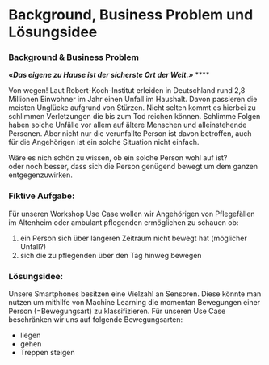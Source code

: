 # Background, Business Problem und Lösungsidee

### Background & Business Problem

_**«Das eigene zu Hause ist der sicherste Ort der Welt.»**_ ****

Von wegen! Laut Robert-Koch-Institut erleiden in Deutschland rund 2,8 Millionen Einwohner im Jahr einen Unfall im Haushalt. Davon passieren die meisten Unglücke aufgrund von Stürzen. Nicht selten kommt es hierbei zu schlimmen Verletzungen die bis zum Tod reichen können. Schlimme Folgen haben solche Unfälle vor allem auf ältere Menschen und alleinstehende Personen. Aber nicht nur die verunfallte Person ist davon betroffen, auch für die Angehörigen ist ein solche Situation nicht einfach.

Wäre es nich schön zu wissen, ob ein solche Person wohl auf ist?   
oder noch besser, dass sich die Person genügend bewegt um dem ganzen entgegenzuwirken.

### **Fiktive Aufgabe:**

Für unseren Workshop Use Case wollen wir Angehörigen von Pflegefällen im Altenheim oder ambulant pflegenden ermöglichen zu schauen ob:  
1. ein Person sich über längeren Zeitraum nicht bewegt hat \(möglicher Unfall?\)  
2. sich die zu pflegenden über den Tag hinweg bewegen

### **Lösungsidee:**

Unsere Smartphones besitzen eine Vielzahl an Sensoren. Diese könnte man nutzen um mithilfe von Machine Learning die momentan Bewegungen einer Person \(=Bewegungsart\) zu klassifizieren. Für unseren Use Case beschränken wir uns auf folgende Bewegungsarten:

* liegen
* gehen
* Treppen steigen



